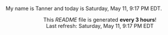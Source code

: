 My name is Tanner and today is Saturday, May 11, 9:17 PM EDT.

<p align="center">This <i>README</i> file is generated <b>every 3 hours</b>!</br>Last refresh: Saturday, May 11, 9:17 PM EDT<br /></p>
